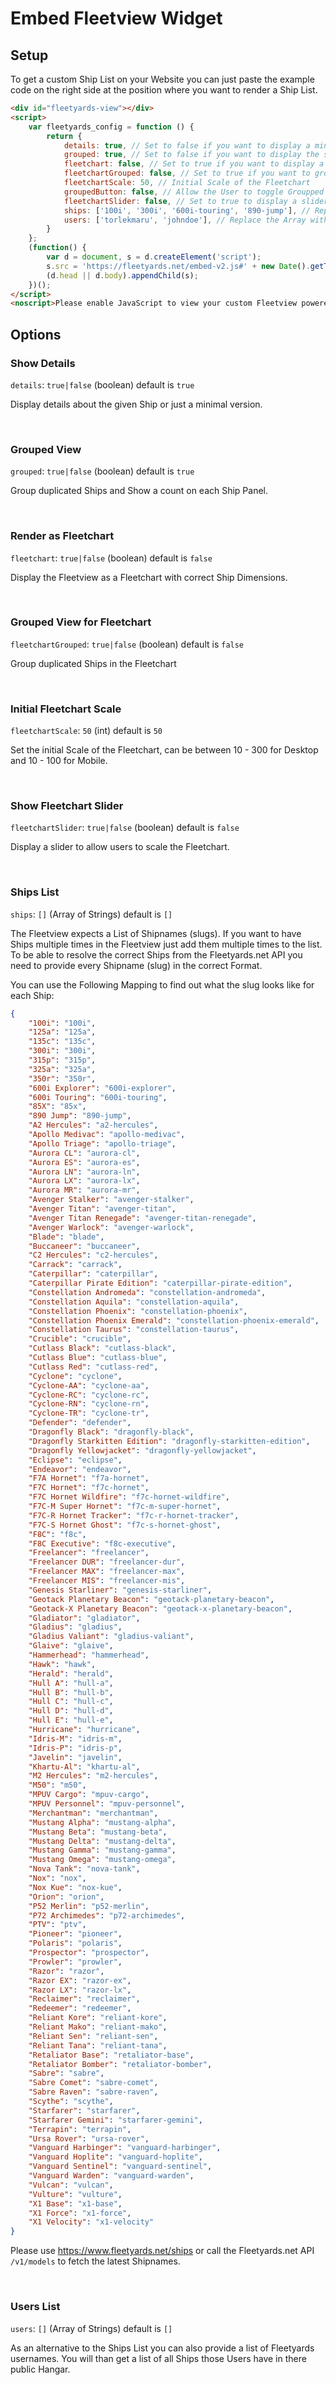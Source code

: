 
# Embed Fleetview Widget

## Setup

To get a custom Ship List on your Website you can just paste the example code on the right side at the position where you want to render a Ship List.

```html
<div id="fleetyards-view"></div>
<script>
    var fleetyards_config = function () {
        return {
            details: true, // Set to false if you want to display a minimal version of the Ship Panel
            grouped: true, // Set to false if you want to display the same Ships multiple times in your Fleetview.
            fleetchart: false, // Set to true if you want to display a Fleetchart instead of the normal Ship Panels.
            fleetchartGrouped: false, // Set to true if you want to group the Ships on the Fleetchart View or not.
            fleetchartScale: 50, // Initial Scale of the Fleetchart
            groupedButton: false, // Allow the User to toggle Groupped Views
            fleetchartSlider: false, // Set to true to display a slider which allows users to scale the Fleetchart
            ships: ['100i', '300i', '600i-touring', '890-jump'], // Replace the Array with a List of Shipnames (slugs) you want to display,
            users: ['torlekmaru', 'johndoe'], // Replace the Array with a list of Fleetyards.net usernames, alternative to the ships option.
        }
    };
    (function() {
        var d = document, s = d.createElement('script');
        s.src = 'https://fleetyards.net/embed-v2.js#' + new Date().getTime();
        (d.head || d.body).appendChild(s);
    })();
</script>
<noscript>Please enable JavaScript to view your custom Fleetview powered by FleetYards.net.</a></noscript>
```

## Options

### Show Details

```details```: `true|false` (boolean) default is `true` 

Display details about the given Ship or just a minimal version. 

<br>

### Grouped View

```grouped```: `true|false` (boolean) default is `true` 

Group duplicated Ships and Show a count on each Ship Panel. 

<br>

### Render as Fleetchart

```fleetchart```: `true|false` (boolean) default is `false` 

Display the Fleetview as a Fleetchart with correct Ship Dimensions.

<br>

### Grouped View for Fleetchart

```fleetchartGrouped```: `true|false` (boolean) default is `false` 

Group duplicated Ships in the Fleetchart

<br>

### Initial Fleetchart Scale

```fleetchartScale```: `50` (int) default is `50` 

Set the initial Scale of the Fleetchart, can be between 10 - 300 for Desktop and 10 - 100 for Mobile.

<br>


### Show Fleetchart Slider

```fleetchartSlider```: `true|false` (boolean) default is `false` 

Display a slider to allow users to scale the Fleetchart.

<br>

### Ships List

```ships```: `[]` (Array of Strings) default is `[]`

The Fleetview expects a List of Shipnames (slugs). If you want to have Ships multiple times in the Fleetview just add them multiple times to the list.
To be able to resolve the correct Ships from the Fleetyards.net API you need to provide every Shipname (slug) in the correct Format.

You can use the Following Mapping to find out what the slug looks like for each Ship:

```json
{
    "100i": "100i",
    "125a": "125a",
    "135c": "135c",
    "300i": "300i",
    "315p": "315p",
    "325a": "325a",
    "350r": "350r",
    "600i Explorer": "600i-explorer",
    "600i Touring": "600i-touring",
    "85X": "85x",
    "890 Jump": "890-jump",
    "A2 Hercules": "a2-hercules",
    "Apollo Medivac": "apollo-medivac",
    "Apollo Triage": "apollo-triage",
    "Aurora CL": "aurora-cl",
    "Aurora ES": "aurora-es",
    "Aurora LN": "aurora-ln",
    "Aurora LX": "aurora-lx",
    "Aurora MR": "aurora-mr",
    "Avenger Stalker": "avenger-stalker",
    "Avenger Titan": "avenger-titan",
    "Avenger Titan Renegade": "avenger-titan-renegade",
    "Avenger Warlock": "avenger-warlock",
    "Blade": "blade",
    "Buccaneer": "buccaneer",
    "C2 Hercules": "c2-hercules",
    "Carrack": "carrack",
    "Caterpillar": "caterpillar",
    "Caterpillar Pirate Edition": "caterpillar-pirate-edition",
    "Constellation Andromeda": "constellation-andromeda",
    "Constellation Aquila": "constellation-aquila",
    "Constellation Phoenix": "constellation-phoenix",
    "Constellation Phoenix Emerald": "constellation-phoenix-emerald",
    "Constellation Taurus": "constellation-taurus",
    "Crucible": "crucible",
    "Cutlass Black": "cutlass-black",
    "Cutlass Blue": "cutlass-blue",
    "Cutlass Red": "cutlass-red",
    "Cyclone": "cyclone",
    "Cyclone-AA": "cyclone-aa",
    "Cyclone-RC": "cyclone-rc",
    "Cyclone-RN": "cyclone-rn",
    "Cyclone-TR": "cyclone-tr",
    "Defender": "defender",
    "Dragonfly Black": "dragonfly-black",
    "Dragonfly Starkitten Edition": "dragonfly-starkitten-edition",
    "Dragonfly Yellowjacket": "dragonfly-yellowjacket",
    "Eclipse": "eclipse",
    "Endeavor": "endeavor",
    "F7A Hornet": "f7a-hornet",
    "F7C Hornet": "f7c-hornet",
    "F7C Hornet Wildfire": "f7c-hornet-wildfire",
    "F7C-M Super Hornet": "f7c-m-super-hornet",
    "F7C-R Hornet Tracker": "f7c-r-hornet-tracker",
    "F7C-S Hornet Ghost": "f7c-s-hornet-ghost",
    "F8C": "f8c",
    "F8C Executive": "f8c-executive",
    "Freelancer": "freelancer",
    "Freelancer DUR": "freelancer-dur",
    "Freelancer MAX": "freelancer-max",
    "Freelancer MIS": "freelancer-mis",
    "Genesis Starliner": "genesis-starliner",
    "Geotack Planetary Beacon": "geotack-planetary-beacon",
    "Geotack-X Planetary Beacon": "geotack-x-planetary-beacon",
    "Gladiator": "gladiator",
    "Gladius": "gladius",
    "Gladius Valiant": "gladius-valiant",
    "Glaive": "glaive",
    "Hammerhead": "hammerhead",
    "Hawk": "hawk",
    "Herald": "herald",
    "Hull A": "hull-a",
    "Hull B": "hull-b",
    "Hull C": "hull-c",
    "Hull D": "hull-d",
    "Hull E": "hull-e",
    "Hurricane": "hurricane",
    "Idris-M": "idris-m",
    "Idris-P": "idris-p",
    "Javelin": "javelin",
    "Khartu-Al": "khartu-al",
    "M2 Hercules": "m2-hercules",
    "M50": "m50",
    "MPUV Cargo": "mpuv-cargo",
    "MPUV Personnel": "mpuv-personnel",
    "Merchantman": "merchantman",
    "Mustang Alpha": "mustang-alpha",
    "Mustang Beta": "mustang-beta",
    "Mustang Delta": "mustang-delta",
    "Mustang Gamma": "mustang-gamma",
    "Mustang Omega": "mustang-omega",
    "Nova Tank": "nova-tank",
    "Nox": "nox",
    "Nox Kue": "nox-kue",
    "Orion": "orion",
    "P52 Merlin": "p52-merlin",
    "P72 Archimedes": "p72-archimedes",
    "PTV": "ptv",
    "Pioneer": "pioneer",
    "Polaris": "polaris",
    "Prospector": "prospector",
    "Prowler": "prowler",
    "Razor": "razor",
    "Razor EX": "razor-ex",
    "Razor LX": "razor-lx",
    "Reclaimer": "reclaimer",
    "Redeemer": "redeemer",
    "Reliant Kore": "reliant-kore",
    "Reliant Mako": "reliant-mako",
    "Reliant Sen": "reliant-sen",
    "Reliant Tana": "reliant-tana",
    "Retaliator Base": "retaliator-base",
    "Retaliator Bomber": "retaliator-bomber",
    "Sabre": "sabre",
    "Sabre Comet": "sabre-comet",
    "Sabre Raven": "sabre-raven",
    "Scythe": "scythe",
    "Starfarer": "starfarer",
    "Starfarer Gemini": "starfarer-gemini",
    "Terrapin": "terrapin",
    "Ursa Rover": "ursa-rover",
    "Vanguard Harbinger": "vanguard-harbinger",
    "Vanguard Hoplite": "vanguard-hoplite",
    "Vanguard Sentinel": "vanguard-sentinel",
    "Vanguard Warden": "vanguard-warden",
    "Vulcan": "vulcan",
    "Vulture": "vulture",
    "X1 Base": "x1-base",
    "X1 Force": "x1-force",
    "X1 Velocity": "x1-velocity"
}
```

Please use https://www.fleetyards.net/ships or call the Fleetyards.net API ```/v1/models``` to fetch the latest Shipnames.

<br>

### Users List

```users```: `[]` (Array of Strings) default is `[]`

As an alternative to the Ships List you can also provide a list of Fleetyards usernames. You will than get a list of all Ships those Users have in there public Hangar.

<br>
